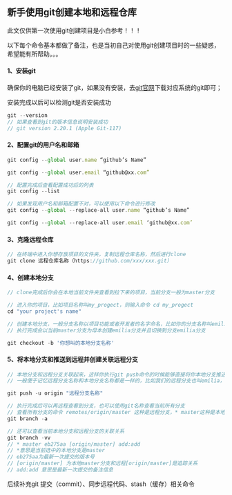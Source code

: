 ## 新手使用git创建本地和远程仓库

此文仅供第一次使用git创建项目是小白参考！！！

以下每个命令基本都做了备注，也是当初自己对使用git创建项目时的一些疑惑，希望能有所帮助。。。

#### 1、安装git
确保你的电脑已经安装了git，如果没有安装，去[git官网](https://git-scm.com/download)下载对应系统的git即可；

安装完成以后可以检测git是否安装成功

```js
git --version
// 如果查看到git的版本信息说明安装成功
// git version 2.20.1 (Apple Git-117)
```

#### 2、配置git的用户名和邮箱

```js
git config --global user.name “github’s Name”

git config --global user.email “github@xx.com”

// 配置完成后查看配置成功后的列表
git config --list

// 如果发现用户名和邮箱配置不对，可以使用以下命令进行修改
git config --global --replace-all user.name “github’s Name”

git config --global --replace-all user.email ‘github@xx.com’
```

#### 3、克隆远程仓库

```js
// 在终端中进入你想存放项目的文件夹，复制远程仓库名称，然后进行clone
git clone 远程仓库名称（https://github.com/xxx/xxx.git）
```
#### 4、创建本地分支
```js
// clone完成后你会在本地当前文件夹查看到拉下来的项目，当前分支一般为master分支

// 进入你的项目，比如项目名称叫my_progect，则输入命令 cd my_progect
cd "your project's name"  

// 创建本地分支，一般分支名称以项目功能或者开发者的名字命名，比如你的分支名称叫emilia，git checkout -b emilia
// 执行完成会以当前master分支为母本创建emilia分支并且切换到分支emilia分支

git checkout -b '你想叫的本地分支名称'

```
#### 5、将本地分支和推送到远程并创建关联远程分支

```js
// 本地分支和远程分支关联起来，这样你执行git push命令的时候能够直接将你本地分支推送到映射的远程分支上
// 一般便于记忆远程分支名称和本地分支名称都是一样的，比如我们的远程分支也叫emilia，则输入命令:git push -u origin emilia

git push -u origin "远程分支名称"

// 执行完成后可以再远程查看到分支，也可以使用git名称查看当前所有分支
// 查看所有分支的命令 remotes/origin/master 这种是远程分支，* master这种是本地分支，前面的*号代表当前选中的本地分支
git branch -a

// 还可以查看当前本地分支和远程分支的关联关系
git branch -vv
// * master eb275aa [origin/master] add:add 
// *意思是当前选中的本地分支是master
// eb275aa为最新一次提交的版本号
// [origin/master] 为本地master分支和远程[origin/master]是追踪关系
// add:add 意思是最新一次提交的备注信息
```

后续补充git 提交（commit）、同步远程代码、stash（缓存）相关命令
